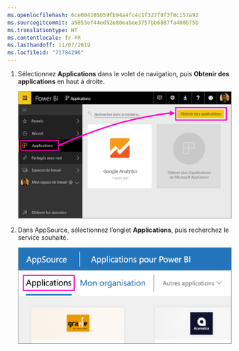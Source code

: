 ```yaml
---
ms.openlocfilehash: 6ce004105059fb94a4fc4c1f327f8f3f8c157a92
ms.sourcegitcommit: a5853ef44ed52e80eabee3757bb6887fa400b75b
ms.translationtype: HT
ms.contentlocale: fr-FR
ms.lasthandoff: 11/07/2019
ms.locfileid: "73784296"
---
```

1. Sélectionnez **Applications** dans le volet de navigation, puis **Obtenir des applications** en haut à droite.
   
     ![Icône Obtenir des applications](./media/powerbi-service-apps-get-more-apps/power-bi-service-apps-get-apps-1-app-line.png)
2. Dans AppSource, sélectionnez l’onglet **Applications**, puis recherchez le service souhaité.
   
    ![Onglet Applications dans AppSource](./media/powerbi-service-apps-get-more-apps/power-bi-appsource-apps.png)

